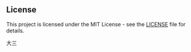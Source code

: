 ## License

This project is licensed under the MIT License - see the [LICENSE](LICENSE) file for details.

大三

